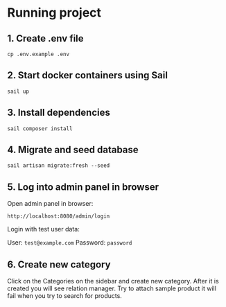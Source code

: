 # Running project

## 1. Create .env file

```
cp .env.example .env
```

## 2. Start docker containers using Sail

```
sail up
```

## 3. Install dependencies

```
sail composer install
```

## 4. Migrate and seed database

```
sail artisan migrate:fresh --seed
```

## 5. Log into admin panel in browser

Open admin panel in browser:

```
http://localhost:8080/admin/login
```

Login with test user data:

User: `test@example.com`
Password: `password`

## 6. Create new category

Click on the Categories on the sidebar and create new category. After it is created you will see relation manager. Try to attach sample product it will fail when you try to search for products.
